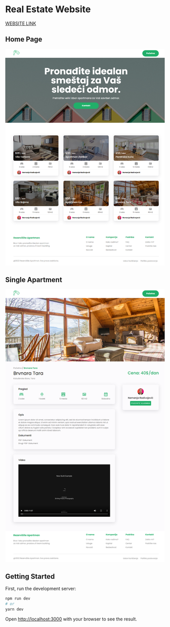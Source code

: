 # Real Estate Website

<a href="https://real-estate-nextjs-website-eight.vercel.app/" target="_blank">WEBSITE LINK</a>

## Home Page

<img src="real-estate-website.png" />

## Single Apartment

<img src="single-apartment.png" />

## Getting Started

First, run the development server:

```bash
npm run dev
# or
yarn dev
```

Open [http://localhost:3000](http://localhost:3000) with your browser to see the result.
